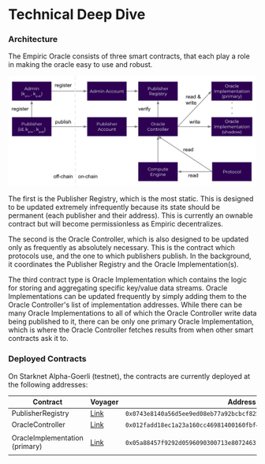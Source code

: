 # Technical Deep Dive

### Architecture

The Empiric Oracle consists of three smart contracts, that each play a role in making the oracle easy to use and robust.

![Architecture overview for Empiric Network smart contracts](../.gitbook/assets/Empiric-Architecture.png)

The first is the Publisher Registry, which is the most static. This is designed to be updated extremely infrequently because its state should be permanent (each publisher and their address). This is currently an ownable contract but will become permissionless as Empiric decentralizes.

The second is the Oracle Controller, which is also designed to be updated only as frequently as absolutely necessary. This is the contract which protocols use, and the one to which publishers publish. In the background, it coordinates the Publisher Registry and the Oracle Implementation(s).

The third contract type is Oracle Implementation which contains the logic for storing and aggregating specific key/value data streams. Oracle Implementations can be updated frequently by simply adding them to the Oracle Controller's list of implementation addresses. While there can be many Oracle Implementations to all of which the Oracle Controller write data being published to it, there can be only one primary Oracle Implementation, which is where the Oracle Controller fetches results from when other smart contracts ask it to.

### Deployed Contracts

On Starknet Alpha-Goerli (testnet), the contracts are currently deployed at the following addresses:

| Contract                       | Voyager                                                                                                           | Address                                                                                    |
| ------------------------------ | ----------------------------------------------------------------------------------------------------------------- | ------------------------------------------------------------------------------------------ |
| PublisherRegistry              | [Link](https://goerli.voyager.online/contract/0x07e05e4dea8a62988d9a06ea47bdac34c759a413db5b358e4a3a3d691d9d89e4) | `0x0743e8140a56d5ee9ed08eb77a92bcbcf8257da34ab2a2ee93110709e61ab11a`                       |
| OracleController               | [Link](https://goerli.voyager.online/contract/0x012fadd18ec1a23a160cc46981400160fbf4a7a5eed156c4669e39807265bcd4) | `0x012fadd18ec1a23a160cc46981400160fbf4a7a5eed156c4669e39807265bcd4`                       |
| OracleImplementation (primary) | [Link](https://goerli.voyager.online/contract/0x05a88457f9292d0596090300713e80724631024e7a92989302d458271c98cad4) | <p><code>0x05a88457f9292d0596090300713e80724631024e7a92989302d458271c98cad4</code><br></p> |
